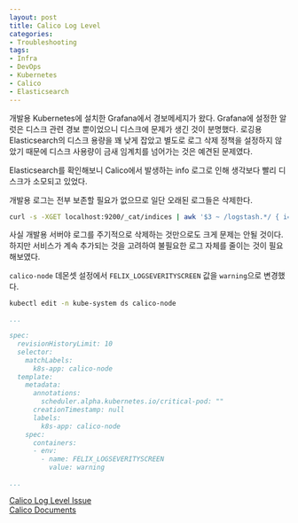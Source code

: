 ```yaml
---
layout: post
title: Calico Log Level
categories:
- Troubleshooting
tags:
- Infra
- DevOps
- Kubernetes
- Calico
- Elasticsearch
---
```


개발용 Kubernetes에 설치한 Grafana에서 경보메세지가 왔다.
Grafana에 설정한 알럿은 디스크 관련 경보 뿐이었으니 디스크에 문제가 생긴 것이 분명했다.
로깅용 Elasticsearch의 디스크 용량을 꽤 낮게 잡았고 별도로 로그 삭제 정책을 설정하지 않았기 때문에
디스크 사용량이 금새 임계치를 넘어가는 것은 예견된 문제였다.

Elasticsearch를 확인해보니 Calico에서 발생하는 info 로그로 인해 생각보다 빨리 디스크가 소모되고 있었다.

개발용 로그는 전부 보존할 필요가 없으므로 일단 오래된 로그들은 삭제한다.

```bash
curl -s -XGET localhost:9200/_cat/indices | awk '$3 ~ /logstash.*/ { i=$3; gsub(/\./,"",i); if (int(substr(i,10,18)) < int('$(date +%Y%m%d --date '30 days ago')')) print "localhost:9200/"$3; }' | xargs curl -XDELETE
```

사실 개발용 서버야 로그를 주기적으로 삭제하는 것만으로도 크게 문제는 안될 것이다.
하지만 서비스가 계속 추가되는 것을 고려하여 불필요한 로그 자체를 줄이는 것이 필요해보였다.

`calico-node` 데몬셋 설정에서 `FELIX_LOGSEVERITYSCREEN` 값을 `warning`으로 변경했다.

```bash
kubectl edit -n kube-system ds calico-node
```

```yaml
...

spec:
  revisionHistoryLimit: 10
  selector:
    matchLabels:
      k8s-app: calico-node
  template:
    metadata:
      annotations:
        scheduler.alpha.kubernetes.io/critical-pod: ""
      creationTimestamp: null
      labels:
        k8s-app: calico-node
    spec:
      containers:
      - env:
        - name: FELIX_LOGSEVERITYSCREEN
          value: warning

...
```

[Calico Log Level Issue](https://github.com/projectcalico/calico/pull/2116)  
[Calico Documents](https://docs.projectcalico.org/reference/felix/configuration)  
